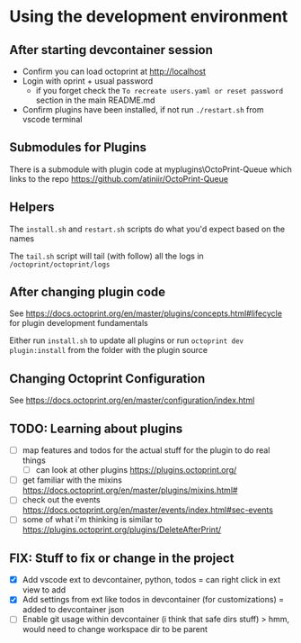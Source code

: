 # Using the development environment

## After starting devcontainer session

- Confirm you can load octoprint at <http://localhost>
- Login with oprint + usual password
  - if you forget check the `To recreate users.yaml or reset password` section in the main README.md
- Confirm plugins have been installed, if not run `./restart.sh` from vscode terminal

## Submodules for Plugins

There is a submodule with plugin code at myplugins\OctoPrint-Queue which links to the repo <https://github.com/atiniir/OctoPrint-Queue>

## Helpers

The `install.sh` and `restart.sh` scripts do what you'd expect based on the names

The `tail.sh` script will tail (with follow) all the logs in `/octoprint/octoprint/logs`

## After changing plugin code

See <https://docs.octoprint.org/en/master/plugins/concepts.html#lifecycle> for plugin development fundamentals

Either run `install.sh` to update all plugins or run `octoprint dev plugin:install` from the folder with the plugin source

## Changing Octoprint Configuration

See <https://docs.octoprint.org/en/master/configuration/index.html>

## TODO: Learning about plugins

- [ ] map features and todos for the actual stuff for the plugin to do real things
  - [ ] can look at other plugins <https://plugins.octoprint.org/>
- [ ] get familiar with the mixins <https://docs.octoprint.org/en/master/plugins/mixins.html#>
- [ ] check out the events <https://docs.octoprint.org/en/master/events/index.html#sec-events>
- [ ] some of what i'm thinking is similar to <https://plugins.octoprint.org/plugins/DeleteAfterPrint/>

## FIX: Stuff to fix or change in the project

- [x] Add vscode ext to devcontainer, python, todos = can right click in ext view to add
- [x] Add settings from ext like todos in devcontainer (for customizations) = added to devcontainer json
- [ ] Enable git usage within devcontainer (i think that safe dirs stuff) > hmm, would need to change workspace dir to be parent
